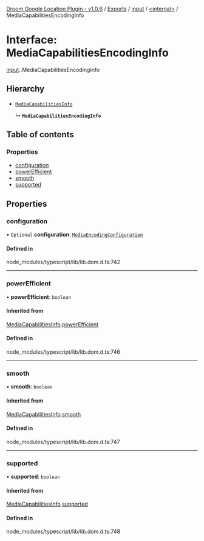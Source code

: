 [Droom Google Location Plugin - v1.0.6](../README.md) / [Exports](../modules.md) / [input](../modules/input.md) / [<internal\>](../modules/input._internal_.md) / MediaCapabilitiesEncodingInfo

# Interface: MediaCapabilitiesEncodingInfo

[input](../modules/input.md).[<internal>](../modules/input._internal_.md).MediaCapabilitiesEncodingInfo

## Hierarchy

- [`MediaCapabilitiesInfo`](input._internal_.MediaCapabilitiesInfo.md)

  ↳ **`MediaCapabilitiesEncodingInfo`**

## Table of contents

### Properties

- [configuration](input._internal_.MediaCapabilitiesEncodingInfo.md#configuration)
- [powerEfficient](input._internal_.MediaCapabilitiesEncodingInfo.md#powerefficient)
- [smooth](input._internal_.MediaCapabilitiesEncodingInfo.md#smooth)
- [supported](input._internal_.MediaCapabilitiesEncodingInfo.md#supported)

## Properties

### configuration

• `Optional` **configuration**: [`MediaEncodingConfiguration`](input._internal_.MediaEncodingConfiguration.md)

#### Defined in

node_modules/typescript/lib/lib.dom.d.ts:742

___

### powerEfficient

• **powerEfficient**: `boolean`

#### Inherited from

[MediaCapabilitiesInfo](input._internal_.MediaCapabilitiesInfo.md).[powerEfficient](input._internal_.MediaCapabilitiesInfo.md#powerefficient)

#### Defined in

node_modules/typescript/lib/lib.dom.d.ts:746

___

### smooth

• **smooth**: `boolean`

#### Inherited from

[MediaCapabilitiesInfo](input._internal_.MediaCapabilitiesInfo.md).[smooth](input._internal_.MediaCapabilitiesInfo.md#smooth)

#### Defined in

node_modules/typescript/lib/lib.dom.d.ts:747

___

### supported

• **supported**: `boolean`

#### Inherited from

[MediaCapabilitiesInfo](input._internal_.MediaCapabilitiesInfo.md).[supported](input._internal_.MediaCapabilitiesInfo.md#supported)

#### Defined in

node_modules/typescript/lib/lib.dom.d.ts:748
